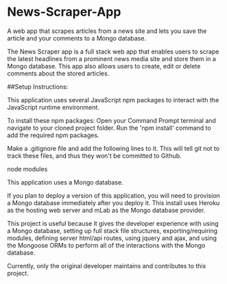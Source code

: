 # News-Scraper-App
A web app that scrapes articles from a news site and lets you save the article and your comments to a Mongo database. 



The News Scraper app is a full stack web app that enables users to scrape the latest headlines from a prominent news media site and store them in a Mongo database. This app also allows users to create, edit or delete comments about the stored articles. 

##Setup Instructions: 

This application uses several JavaScript npm packages to interact with the JavaScript runtime environment.

To install these npm packages: Open your Command Prompt terminal and navigate to your cloned project folder. Run the 'npm install' command to add the required npm packages.

Make a .gitignore file and add the following lines to it. This will tell git not to track these files, and thus they won't be committed to Github.

node modules

This application uses a Mongo database. 

If you plan to deploy a version of this application, you will need to provision a Mongo database immediately after you deploy it. This install uses Heroku as the hosting web server and mLab as the Mongo database provider. 

This project is useful because it gives the developer experience with using a Mongo database, setting up full stack file structures, exporting/requiring modules, defining server html/api routes, using jquery and ajax, and using the Mongoose ORMs to perform all of the interactions with the Mongo database. 

Currently, only the original developer maintains and contributes to this project.
